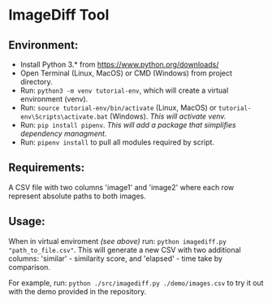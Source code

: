 # ImageDiff Tool

## Environment:
* Install Python 3.* from https://www.python.org/downloads/
* Open Terminal (Linux, MacOS) or CMD (Windows) from project directory.
* Run: `python3 -m venv tutorial-env`, which will create a virtual environment (venv).
* Run: `source tutorial-env/bin/activate` (Linux, MacOS) or `tutorial-env\Scripts\activate.bat` (Windows). *This will activate venv.*
* Run: `pip install pipenv`. *This will add a package that simplifies dependency managment*.
* Run: `pipenv install` to pull all modules required by script.

## Requirements:
A CSV file with two columns 'image1' and 'image2' where each row represent absolute paths to both images.

## Usage:
When in virtual enviroment *(see above)* run: `python imagediff.py "path_to_file.csv"`. This will generate a new CSV with two additional columns: 'similar' - similarity score, and 'elapsed' - time take by comparison.

For example, run: `python ./src/imagediff.py ./demo/images.csv` to try it out with the demo provided in the repository.
